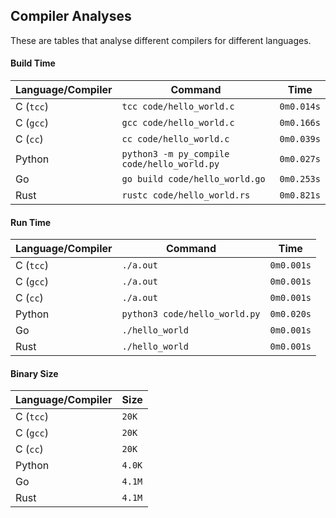 ## Compiler Analyses

<!-- Please edit the `README.md.tmpl` file instead of the `README.md` -->

These are tables that analyse different compilers for different languages.

#### Build Time

|Language/Compiler|Command|Time|
|-----------------|-------|----|
|C (`tcc`)|`tcc code/hello_world.c`|`0m0.014s`|
|C (`gcc`)|`gcc code/hello_world.c`|`0m0.166s`|
|C (`cc`)|`cc code/hello_world.c`|`0m0.039s`|
|Python|`python3 -m py_compile code/hello_world.py`|`0m0.027s`|
|Go|`go build code/hello_world.go`|`0m0.253s`|
|Rust|`rustc code/hello_world.rs`|`0m0.821s`|

#### Run Time

|Language/Compiler|Command|Time|
|-----------------|-------|----|
|C (`tcc`)|`./a.out`|`0m0.001s`|
|C (`gcc`)|`./a.out`|`0m0.001s`|
|C (`cc`)|`./a.out`|`0m0.001s`|
|Python|`python3 code/hello_world.py`|`0m0.020s`|
|Go|`./hello_world`|`0m0.001s`|
|Rust|`./hello_world`|`0m0.001s`|

#### Binary Size

|Language/Compiler|Size|
|-----------------|----|
|C (`tcc`)|`20K`|
|C (`gcc`)|`20K`|
|C (`cc`)|`20K`|
|Python|`4.0K`|
|Go|`4.1M`|
|Rust|`4.1M`|
